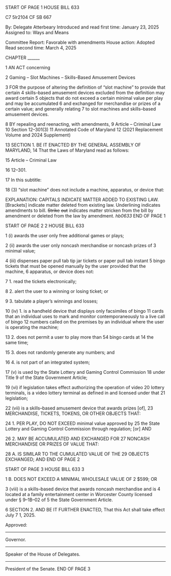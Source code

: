 START OF PAGE 1
HOUSE BILL 633

C7 5lr2104
CF SB 667

By: Delegate Atterbeary
Introduced and read first time: January 23, 2025
Assigned to: Ways and Means

Committee Report: Favorable with amendments
House action: Adopted
Read second time: March 4, 2025

CHAPTER ______

1 AN ACT concerning

2 Gaming – Slot Machines – Skills–Based Amusement Devices

3 FOR the purpose of altering the definition of “slot machine” to provide that certain
4 skills–based amusement devices excluded from the definition may award certain
5 objects that do not exceed a certain minimal value per play and may be accumulated
6 and exchanged for merchandise or prizes of a certain value; and generally relating
7 to slot machines and skills–based amusement devices.

8 BY repealing and reenacting, with amendments,
9 Article – Criminal Law
10 Section 12–301(3)
11 Annotated Code of Maryland
12 (2021 Replacement Volume and 2024 Supplement)

13 SECTION 1. BE IT ENACTED BY THE GENERAL ASSEMBLY OF MARYLAND,
14 That the Laws of Maryland read as follows:

15 Article – Criminal Law

16 12–301.

17 In this subtitle:

18 (3) “slot machine” does not include a machine, apparatus, or device that:

EXPLANATION: CAPITALS INDICATE MATTER ADDED TO EXISTING LAW.
[Brackets] indicate matter deleted from existing law.
Underlining indicates amendments to bill.
~~Strike~~ ~~out~~ indicates matter stricken from the bill by amendment or deleted from the law by
amendment. *hb0633*
END OF PAGE 1

START OF PAGE 2
2 HOUSE BILL 633

1 (i) awards the user only free additional games or plays;

2 (ii) awards the user only noncash merchandise or noncash prizes of
3 minimal value;

4 (iii) dispenses paper pull tab tip jar tickets or paper pull tab instant
5 bingo tickets that must be opened manually by the user provided that the machine,
6 apparatus, or device does not:

7 1. read the tickets electronically;

8 2. alert the user to a winning or losing ticket; or

9 3. tabulate a player’s winnings and losses;

10 (iv) 1. is a handheld device that displays only facsimiles of bingo
11 cards that an individual uses to mark and monitor contemporaneously to a live call of bingo
12 numbers called on the premises by an individual where the user is operating the machine;

13 2. does not permit a user to play more than 54 bingo cards at
14 the same time;

15 3. does not randomly generate any numbers; and

16 4. is not part of an integrated system;

17 (v) is used by the State Lottery and Gaming Control Commission
18 under Title 9 of the State Government Article;

19 (vi) if legislation takes effect authorizing the operation of video
20 lottery terminals, is a video lottery terminal as defined in and licensed under that
21 legislation;

22 (vii) is a skills–based amusement device that awards prizes [of],
23 MERCHANDISE, TICKETS, TOKENS, OR OTHER OBJECTS THAT:

24 1. PER PLAY, DO NOT EXCEED minimal value approved by
25 the State Lottery and Gaming Control Commission through regulation; [or] AND

26 2. MAY BE ACCUMULATED AND EXCHANGED FOR
27 NONCASH MERCHANDISE OR PRIZES OF VALUE THAT:

28 A. IS SIMILAR TO THE CUMULATED VALUE OF THE
29 OBJECTS EXCHANGED; AND
END OF PAGE 2

START OF PAGE 3
HOUSE BILL 633 3

1 B. DOES NOT EXCEED A MINIMAL WHOLESALE VALUE OF
2 $599; OR

3 (viii) is a skills–based device that awards noncash merchandise and is
4 located at a family entertainment center in Worcester County licensed under § 9–1B–02 of
5 the State Government Article.

6 SECTION 2. AND BE IT FURTHER ENACTED, That this Act shall take effect July
7 1, 2025.

Approved:

________________________________________________________________________________
Governor.

________________________________________________________________________________
Speaker of the House of Delegates.

________________________________________________________________________________
President of the Senate.
END OF PAGE 3